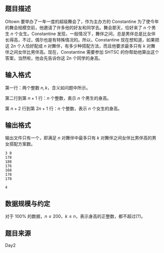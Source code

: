 ## 题目描述

OItown 要举办了一年一度的超级舞会了，作为主办方的 Constantine 为了使今年的舞会规模空前，他邀请了许多他的好友和同学去。舞会那天，恰好来了 $n$ 个男生 $n$ 个女生。Constantine 发现，一般情况下，舞伴之间，总是男伴总是比女伴长得高，不过，偶尔也是有特殊情况的。所以，Constantine 现在想知道，如果把这 $2n$ 个人恰好配成 $n$ 对舞伴，有多少种搭配方法，而且他要求最多只有 $k$ 对舞伴之间女伴比男伴高。现在，Constantine 需要参加 SHTSC 的你帮助他算出这个答案，当然啦，他会先告诉你这 $2n$ 个同学的身高。

## 输入格式

第一行：两个整数 $n,k$，含义如问题中所示。  

第二行到第 $n+1$ 行：$n$ 个整数，表示 $n$ 个男生的身高。  

第 $n+2$ 行到第 $2n+1$ 行：$n$ 个整数，表示 $n$ 个女生的身高。

## 输出格式

输出文件只有一个，即满足 $n$ 对舞伴中最多只有 $k$ 对舞伴之间女伴比男伴高的男女搭配方案数。

```input1
3 0
178
188
176
168
178
170
```
```output1
4
```

## 数据规模与约定

对于 $100\%$ 的数据，$n \leq 200$，$k \leq n$，表示身高的正整数，都不超过(?)。

## 题目来源

Day2